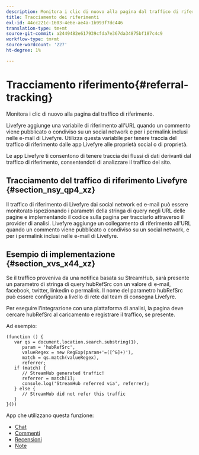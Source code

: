 ```yaml
---
description: Monitora i clic di nuovo alla pagina dal traffico di riferimento.
title: Tracciamento dei riferimenti
exl-id: 44cc221c-1603-4e6e-ae4a-1b993f7dc446
translation-type: tm+mt
source-git-commit: a2449482e617939cfda7e367da34875bf187c4c9
workflow-type: tm+mt
source-wordcount: '227'
ht-degree: 1%

---
```


# Tracciamento riferimento{#referral-tracking}

Monitora i clic di nuovo alla pagina dal traffico di riferimento.

Livefyre aggiunge una variabile di riferimento all&#39;URL quando un commento viene pubblicato o condiviso su un social network e per i permalink inclusi nelle e-mail di Livefyre. Utilizza questa variabile per tenere traccia del traffico di riferimento dalle app Livefyre alle proprietà social o di proprietà.

Le app Livefyre ti consentono di tenere traccia dei flussi di dati derivanti dal traffico di riferimento, consentendoti di analizzare il traffico del sito.

## Tracciamento del traffico di riferimento Livefyre {#section_nsy_qp4_xz}

Il traffico di riferimento di Livefyre dai social network ed e-mail può essere monitorato ispezionando i parametri della stringa di query negli URL delle pagine e implementando il codice sulla pagina per tracciarlo attraverso il provider di analisi. Livefyre aggiunge un collegamento di riferimento all&#39;URL quando un commento viene pubblicato o condiviso su un social network, e per i permalink inclusi nelle e-mail di Livefyre.

## Esempio di implementazione {#section_xvs_x44_xz}

Se il traffico proveniva da una notifica basata su StreamHub, sarà presente un parametro di stringa di query hubRefSrc con un valore di e-mail, facebook, twitter, linkedin o permalink. Il nome del parametro hubRefSrc può essere configurato a livello di rete dal team di consegna Livefyre.

Per eseguire l’integrazione con una piattaforma di analisi, la pagina deve cercare hubRefSrc al caricamento e registrare il traffico, se presente.

Ad esempio:

```
(function () { 
   var qs = document.location.search.substring(1), 
      param = 'hubRefSrc', 
      valueRegex = new RegExp(param+'=([^&]+)'), 
      match = qs.match(valueRegex), 
      referrer; 
   if (match) { 
      // StreamHub generated traffic! 
      referrer = match[1]; 
      console.log('StreamHub referred via', referrer); 
   } else { 
      // StreamHub did not refer this traffic 
   } 
}())
```



App che utilizzano questa funzione:

* [Chat](../c-about-apps/c-chat-app/c-chat-app.md#c_chat_app)
* [Commenti](/help/using/c-about-apps/c-comments/c-comments.md)
* [Recensioni](../c-about-apps/c-reviews-app/c-reviews-app.md#c_reviews_app)
* [Note](../c-about-apps/c-sidenotes-app/c-sidenotes-app.md#c_sidenotes_app)
